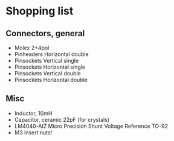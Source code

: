 # Shopping list

## Connectors, general

* Molex 2+4pol
* Pinheaders Horizontal double
* Pinsockets Vertical single
* Pinsockets Horizontal single
* Pinsockets Vertical double
* Pinsockets Horizontal double

## Misc

* Inductor, 10mH
* Capacitor, ceramic 22pF (for crystals)
* LM4040-AIZ Micro Precision Shunt Voltage Reference TO-92
* M3 insert nuts!
